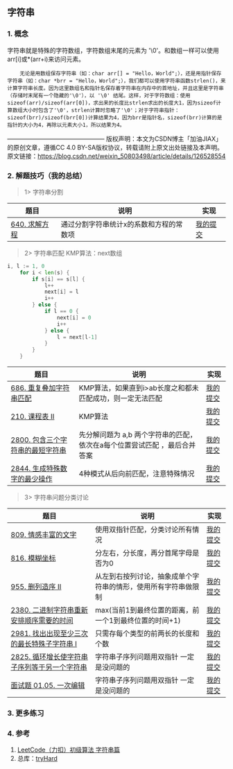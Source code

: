 ## 字符串

### 1. 概念

字符串就是特殊的字符数组，字符数组末尾的元素为 '\0'。和数组一样可以使用arr[i]或*(arr+i)来访问元素。

        无论是用数组保存字符串（如：char arr[] = "Hello，World";），还是用指针保存字符串（如：char *brr = "Hello，World";），我们都可以使用字符串函数strlen()，来计算字符串长度。因为这里数组名和指针名保存着字符串在内存中的首地址，并且这里是字符串（存储时末尾有一个隐藏的'\0'），以 '\0' 结尾。这样，对于字符数组：使用sizeof(arr)/sizeof(arr[0])，求出来的长度比strlen求出的长度大1，因为sizeof计算数组大小时包含了'\0'，strlen计算时忽略了'\0'；对于字符串指针：sizeof(brr)/sizeof(brr[0])计算结果为4，因为brr是指针名，sizeof(brr)计算的是指针的大小为4，再除以元素大小1，所以结果为4。
————————————————
版权声明：本文为CSDN博主「加油JIAX」的原创文章，遵循CC 4.0 BY-SA版权协议，转载请附上原文出处链接及本声明。
原文链接：https://blog.csdn.net/weixin_50803498/article/details/126528554

### 2. 解题技巧（我的总结）

> 1> 字符串分割
> 
| 题目                                                                           | 说明                   | 实现                                                                            |
|------------------------------------------------------------------------------|----------------------|-------------------------------------------------------------------------------|
| [640. 求解方程](https://leetcode.cn/problems/solve-the-equation/description/) | 通过分割字符串统计x的系数和方程的常数项 | [我的提交](https://leetcode.cn/problems/solve-the-equation/submissions/489859079/) |

> 2> 字符串匹配
> KMP算法：next数组
```go
i, l := 1, 0
	for i < len(s) {
		if s[i] == s[l] {
			l++
			next[i] = l
			i++
		} else {
			if l == 0 {
				next[i] = 0
				i++
			} else {
				l = next[l-1]
			}
		}
	}
```
>
| 题目                                                                                                          | 说明                                         | 实现                                                                               |
|-------------------------------------------------------------------------------------------------------------|--------------------------------------------|----------------------------------------------------------------------------------|
| [686. 重复叠加字符串匹配](https://leetcode.cn/problems/repeated-string-match/description/)                           | KMP算法，如果直到i>ab长度之和都未匹配成功，则一定无法匹配           | [我的提交](https://leetcode.cn/problems/repeated-string-match/submissions/490194187/) |
| [210. 课程表 II](https://leetcode.cn/problems/course-schedule-ii/description/)                                 | KMP算法                                      | [我的提交](https://leetcode.cn/problems/course-schedule-ii/submissions/484717117/)   |
| [2800. 包含三个字符串的最短字符串](https://leetcode.cn/problems/shortest-string-that-contains-three-strings/description/) | 先分解问题为 a,b 两个字符串的匹配，依次在a每个位置尝试匹配   ，最后合并答案 | [我的提交](https://leetcode.cn/problems/shortest-string-that-contains-three-strings/submissions/515538112/) |
| [2844. 生成特殊数字的最少操作](https://leetcode.cn/problems/minimum-operations-to-make-a-special-number/description/) | 4种模式从后向前匹配，注意特殊情况                          | [我的提交](https://leetcode.cn/problems/minimum-operations-to-make-a-special-number/submissions/533442146/) |

> 3> 字符串问题分类讨论
>
| 题目                                                                         | 说明                              | 实现                                                                            |
|----------------------------------------------------------------------------|---------------------------------|-------------------------------------------------------------------------------|
| [809. 情感丰富的文字](https://leetcode.cn/problems/expressive-words/description/) | 使用双指针匹配，分类讨论所有情况                | [我的提交](https://leetcode.cn/problems/expressive-words/submissions/490440072/) |
| [816. 模糊坐标](https://leetcode.cn/problems/ambiguous-coordinates/description/) | 分左右，分长度，再分首尾字母是否为0              | [我的提交](https://leetcode.cn/problems/ambiguous-coordinates/submissions/490614053/) |
| [955. 删列造序 II](https://leetcode.cn/problems/delete-columns-to-make-sorted-ii/) | 从左到右按列讨论，抽象成单个字符串的情形，使用所有字符串做限制 | [我的提交](https://leetcode.cn/problems/delete-columns-to-make-sorted-ii/submissions/490787364/) |
| [2380. 二进制字符串重新安排顺序需要的时间](https://leetcode.cn/problems/time-needed-to-rearrange-a-binary-string/description/) | max(当前1到最终位置的距离，前一个1到最终位置的时间+1) | [我的提交](https://leetcode.cn/problems/time-needed-to-rearrange-a-binary-string/submissions/509767919/) |
| [2981. 找出出现至少三次的最长特殊子字符串 I](https://leetcode.cn/problems/find-longest-special-substring-that-occurs-thrice-i/description/) | 只需存每个类型的前两长的长度和个数               | [我的提交](https://leetcode.cn/problems/find-longest-special-substring-that-occurs-thrice-i/submissions/513334558/) |
| [2825. 循环增长使字符串子序列等于另一个字符串](https://leetcode.cn/problems/make-string-a-subsequence-using-cyclic-increments/description/) | 字符串子序列问题用双指针 一定是没问题的   | [我的提交](https://leetcode.cn/problems/make-string-a-subsequence-using-cyclic-increments/submissions/515895823/) |
| [面试题 01.05. 一次编辑](https://leetcode.cn/problems/one-away-lcci/description/) | 字符串子序列问题用双指针 一定是没问题的   | [我的提交](https://leetcode.cn/problems/one-away-lcci/submissions/533994468/) |

### 3. 更多练习


### 4. 参考
1. [LeetCode（力扣）初级算法 字符串篇](https://blog.csdn.net/weixin_50803498/article/details/126528554) 
2. 总库：[tryHard](https://github.com/NOMADxzy/tryHard)